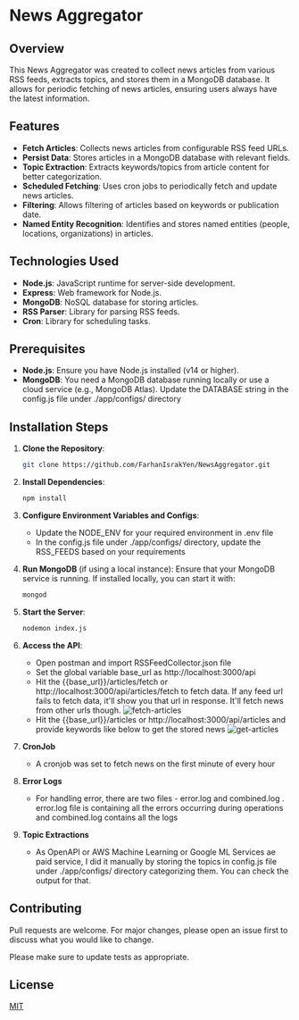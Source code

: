 # News Aggregator

## Overview

This News Aggregator was created to collect news articles from various RSS feeds, extracts topics, and stores them in a MongoDB database. It allows for periodic fetching of news articles, ensuring users always have the latest information.

## Features

- **Fetch Articles**: Collects news articles from configurable RSS feed URLs.
- **Persist Data**: Stores articles in a MongoDB database with relevant fields.
- **Topic Extraction**: Extracts keywords/topics from article content for better categorization.
- **Scheduled Fetching**: Uses cron jobs to periodically fetch and update news articles.
- **Filtering**: Allows filtering of articles based on keywords or publication date.
- **Named Entity Recognition**: Identifies and stores named entities (people, locations, organizations) in articles.

## Technologies Used

- **Node.js**: JavaScript runtime for server-side development.
- **Express**: Web framework for Node.js.
- **MongoDB**: NoSQL database for storing articles.
- **RSS Parser**: Library for parsing RSS feeds.
- **Cron**: Library for scheduling tasks.

## Prerequisites

- **Node.js**: Ensure you have Node.js installed (v14 or higher).
- **MongoDB**: You need a MongoDB database running locally or use a cloud service (e.g., MongoDB Atlas). Update the DATABASE string in the config.js file under ./app/configs/ directory

## Installation Steps

1. **Clone the Repository**:
   ```bash
   git clone https://github.com/FarhanIsrakYen/NewsAggregator.git
2. **Install Dependencies**:
   ```bash
   npm install
3. **Configure Environment Variables and Configs**:
    - Update the NODE_ENV for your required environment in .env file
    - In the config.js file under ./app/configs/ directory, update the RSS_FEEDS based on your requirements

4. **Run MongoDB** (if using a local instance): Ensure that your MongoDB service is running. If installed locally, you can start it with:
   ```bash
   mongod
5. **Start the Server**:
      ```bash
   nodemon index.js
6. **Access the API**:
    - Open postman and import RSSFeedCollector.json file
    - Set the global variable base_url as http://localhost:3000/api
    - Hit the {{base_url}}/articles/fetch or http://localhost:3000/api/articles/fetch to fetch data. If any feed url fails to fetch data, it'll show you that url in response. It'll fetch news from other urls though.
      ![fetch-articles](fetch-articles.png)
    - Hit the {{base_url}}/articles or http://localhost:3000/api/articles and provide keywords like below to get the stored news
      ![get-articles](get-articles.png)
7. **CronJob**
    - A cronjob was set to fetch news on the first minute of every hour
8. **Error Logs**
    - For handling error, there are two files - error.log and combined.log . error.log file is containing all the errors occurring during operations and combined.log contains all the logs
9. **Topic Extractions**
    - As OpenAPI or AWS Machine Learning or Google ML Services ae paid service, I did it manually by storing the topics in config.js file under ./app/configs/ directory categorizing them. You can check the output for that.


## Contributing

Pull requests are welcome. For major changes, please open an issue first
to discuss what you would like to change.

Please make sure to update tests as appropriate.

## License

[MIT](https://choosealicense.com/licenses/mit/)